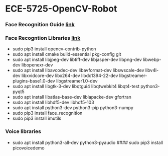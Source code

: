 # ECE-5725-OpenCV-Robot



### Face Recognition Guide [link](https://www.tomshardware.com/uk/how-to/raspberry-pi-facial-recognition)

### Face Recogntion Libraries [link](https://pimylifeup.com/raspberry-pi-opencv/)
* sudo pip3 install opencv-contrib-python
* sudo apt install cmake build-essential pkg-config git
* sudo apt install libjpeg-dev libtiff-dev libjasper-dev libpng-dev libwebp-dev libopenexr-dev
* sudo apt install libavcodec-dev libavformat-dev libswscale-dev libv4l-dev libxvidcore-dev libx264-dev libdc1394-22-dev libgstreamer-plugins-base1.0-dev libgstreamer1.0-dev
* sudo apt install libgtk-3-dev libqtgui4 libqtwebkit4 libqt4-test python3-pyqt5
* sudo apt install libatlas-base-dev liblapacke-dev gfortran
* sudo apt install libhdf5-dev libhdf5-103
* sudo apt install python3-dev python3-pip python3-numpy
* sudo pip3 install face_recognition
* sudo pip3 install imutils

### Voice libraries
* sudo apt install python3-all-dev python3-pyaudio
*####* sudo pip3 install picovoicedemo
